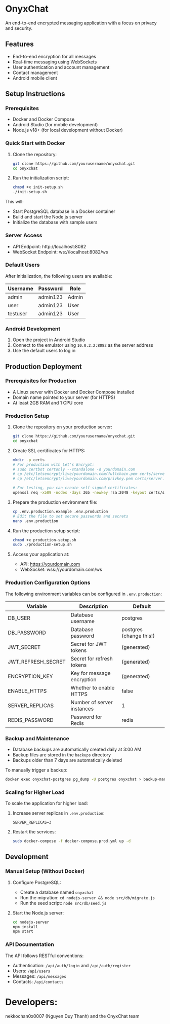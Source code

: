 # OnyxChat

An end-to-end encrypted messaging application with a focus on privacy and security.

## Features

- End-to-end encryption for all messages
- Real-time messaging using WebSockets
- User authentication and account management
- Contact management
- Android mobile client

## Setup Instructions

### Prerequisites

- Docker and Docker Compose
- Android Studio (for mobile development)
- Node.js v18+ (for local development without Docker)

### Quick Start with Docker

1. Clone the repository:
   ```bash
   git clone https://github.com/yourusername/onyxchat.git
   cd onyxchat
   ```

2. Run the initialization script:
   ```bash
   chmod +x init-setup.sh
   ./init-setup.sh
   ```

This will:
- Start PostgreSQL database in a Docker container
- Build and start the Node.js server
- Initialize the database with sample users

### Server Access

- API Endpoint: http://localhost:8082
- WebSocket Endpoint: ws://localhost:8082/ws

### Default Users

After initialization, the following users are available:

| Username | Password | Role  |
|----------|----------|-------|
| admin    | admin123 | Admin |
| user     | admin123 | User  |
| testuser | admin123 | User  |

### Android Development

1. Open the project in Android Studio
2. Connect to the emulator using `10.0.2.2:8082` as the server address
3. Use the default users to log in

## Production Deployment

### Prerequisites for Production

- A Linux server with Docker and Docker Compose installed
- Domain name pointed to your server (for HTTPS)
- At least 2GB RAM and 1 CPU core

### Production Setup

1. Clone the repository on your production server:
   ```bash
   git clone https://github.com/yourusername/onyxchat.git
   cd onyxchat
   ```

2. Create SSL certificates for HTTPS:
   ```bash
   mkdir -p certs
   # For production with Let's Encrypt:
   # sudo certbot certonly --standalone -d yourdomain.com
   # cp /etc/letsencrypt/live/yourdomain.com/fullchain.pem certs/server.crt
   # cp /etc/letsencrypt/live/yourdomain.com/privkey.pem certs/server.key
   
   # For testing, you can create self-signed certificates:
   openssl req -x509 -nodes -days 365 -newkey rsa:2048 -keyout certs/server.key -out certs/server.crt
   ```

3. Prepare the production environment file:
   ```bash
   cp .env.production.example .env.production
   # Edit the file to set secure passwords and secrets
   nano .env.production
   ```

4. Run the production setup script:
   ```bash
   chmod +x production-setup.sh
   sudo ./production-setup.sh
   ```

5. Access your application at:
   - API: https://yourdomain.com
   - WebSocket: wss://yourdomain.com/ws

### Production Configuration Options

The following environment variables can be configured in `.env.production`:

| Variable | Description | Default |
|----------|-------------|---------|
| DB_USER | Database username | postgres |
| DB_PASSWORD | Database password | postgres (change this!) |
| JWT_SECRET | Secret for JWT tokens | (generated) |
| JWT_REFRESH_SECRET | Secret for refresh tokens | (generated) |
| ENCRYPTION_KEY | Key for message encryption | (generated) |
| ENABLE_HTTPS | Whether to enable HTTPS | false |
| SERVER_REPLICAS | Number of server instances | 1 |
| REDIS_PASSWORD | Password for Redis | redis |

### Backup and Maintenance

- Database backups are automatically created daily at 3:00 AM
- Backup files are stored in the `backups` directory
- Backups older than 7 days are automatically deleted

To manually trigger a backup:
```bash
docker exec onyxchat-postgres pg_dump -U postgres onyxchat > backup-manual.sql
```

### Scaling for Higher Load

To scale the application for higher load:

1. Increase server replicas in `.env.production`:
   ```
   SERVER_REPLICAS=3
   ```

2. Restart the services:
   ```bash
   sudo docker-compose -f docker-compose.prod.yml up -d
   ```

## Development

### Manual Setup (Without Docker)

1. Configure PostgreSQL:
   - Create a database named `onyxchat`
   - Run the migration: `cd nodejs-server && node src/db/migrate.js`
   - Run the seed script: `node src/db/seed.js`

2. Start the Node.js server:
   ```bash
   cd nodejs-server
   npm install
   npm start
   ```

### API Documentation

The API follows RESTful conventions:

- Authentication: `/api/auth/login` and `/api/auth/register`
- Users: `/api/users`
- Messages: `/api/messages`
- Contacts: `/api/contacts`

# Developers:

nekkochan0x0007 (Nguyen Duy Thanh) and the OnyxChat team